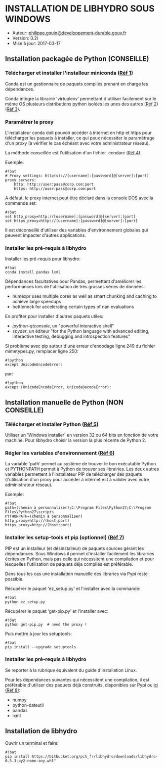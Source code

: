 INSTALLATION DE LIBHYDRO SOUS WINDOWS
===============================================================================

* Auteur: philippe.gouin@developpement-durable.gouv.fr
* Version: 0.2i
* Mise à jour: 2017-03-17

Installation packagée de Python (CONSEILLE)
-------------------------------------------------------------------------------
### Télécharger et installer l'installeur miniconda ([Réf 1][1]) ###

Conda est un gestionnaire de paquets compilés prenant en charge les dépendances.

Conda intègre la librairie 'virtualenv' permettant d'utiliser facilement
sur le même OS plusieurs distributions python isolées les unes des autres
([Réf 2][2]) ([Réf 3][3]).

### Paramétrer le proxy ####
L'installateur conda doit pouvoir accéder à internet en http et https pour
télécharger les paquets à installer, ce qui peux nécessiter le paramétrage
d'un proxy (à vérifier le cas échéant avec votre administrateur réseau).

La méthode conseillée est l'utilisation d'un fichier .condarc ([Réf 4][4]).

Exemple:
```
#!bat
# Proxy settings: http(s)://[username]:[password]@[server]:[port]
proxy_servers:
    http: http://user:pass@corp.com:port
    https: http://user:pass@corp.com:port
```

A défaut, le proxy internet peut être déclaré dans la console DOS avec la
commande set:
```
#!bat
set http_proxy=http://[username]:[password]@[server]:[port]
set https_proxy=http://[username]:[password]@[server]:[port]
```

Il est déconseillé d'utiliser des variables d'environnement globales qui
peuvent impacter d'autres applications.

### Installer les pré-requis à libhydro ###
Installer les pré-requis pour libhydro:
```
#!bat
conda install pandas lxml
```

Dépendances facultatives pour Pandas, permettant d'améliorer les performances
lors de l'utilisation de très grosses séries de données:

  * numexpr uses multiple cores as well as smart chunking and caching to
    achieve large speedups
  * bottleneck for accelerating certain types of nan evaluations

En profiter pour installer d'autres paquets utiles:

  * _ipython-qtconsole_, un "powerful interactive shell"
  * _spyder_, un éditeur "for the Python language with advanced editing,
    interactive testing, debugging and introspection features"

Si problème avec pip autour d'une erreur d'encodage ligne 249 du fichier
mimetypes.py, remplacer ligne 250:
```
#!python
except UnicodeEncodeError:
```

par:
```
#!python
except (UnicodeEncodeError, UnicodeDecodeError):
```

Installation manuelle de Python (NON CONSEILLE)
-------------------------------------------------------------------------------
### Télécharger et installer Python ([Réf 5][5]) ###

Utiliser un 'Windows installer' en version 32 ou 64 bits en fonction de votre
machine. Pour libhydro choisir la version la plus récente de Python 2.

### Régler les variables d'environnement ([Réf 6][6]) ###

La variable 'path' permet au système de trouver le bon exécutable Python et
PYTHONPATH permet à Python de trouver ses librairies.
Les deux autres variables permettent à l'installateur PIP de télécharger des
paquets (l'utilisation d'un proxy pour accéder à internet est à valider
avec votre administrateur réseau).

Exemple:
```
#!bat
path=(chemin à personnaliser);C:\Program Files\Python27;C:\Program Files\Python27\scripts
PYTHONPATH=(chemin à personnaliser)
http_proxy=http://(host:port)
https_proxy=http://(host:port)
```

### Installer les setup-tools et pip (optionnel) ([Réf 7][7]) ###

PIP est un installeur (et désinstalleur) de paquets sources gérant les
dépendances. Sous Windows il permet d'installer facilement les librairies
écrites en Python, mais pas celle qui nécessitent une compilation et pour
lesquelles l'utilisation de paquets déja compilés est préférable.

Dans tous les cas une installation manuelle des libraries via Pypi reste
possible.

Récupérer le paquet 'ez_setup.py' et l'installer avec la commande:
```
#!bat
python ez_setup.py
```

Récupérer le paquet 'get-pip.py' et l'installer avec:
```
#!bat
python get-pip.py  # need the proxy !
```

Puis mettre à jour les setuptools:
```
#!bat
pip install --upgrade setuptools
```

### Installer les pré-requis à libhydro ###
Se reporter à la rubrique équivalent du guide d'installation Linux.

Pour les dépendances suivantes qui nécessitent une compilation, il est
préférable d'utiliser des paquets déjà construits, disponibles sur Pypi ou
[ici (Réf 8)][8]:

  * numpy
  * python-dateutil
  * pandas
  * lxml

Installation de libhydro
-------------------------------------------------------------------------------
Ouvrir un terminal et faire:
```
#!bat
pip install https://bitbucket.org/pch_fr/libhydro/downloads/libhydro-0.5.3-py2-none-any.whl"
```

[1]: http://conda.pydata.org/miniconda.html "Miniconda"
[2]: http://sametmax.com/les-environnement-virtuels-python-virtualenv-et-virtualenvwrapper/ "Virtualenv"
[3]: http://conda.pydata.org/docs/commands/create.html "Conda create"
[4]: http://conda.pydata.org/docs/config.html "Conda config"
[5]: https://www.python.org/downloads "Python downloads"
[6]: http://docs.python.org/2/using/windows.html "Python config windows"
[7]: http://www.pip-installer.org/en/latest/installing.html "Pip installer"
[8]: http://www.lfd.uci.edu/~gohlke/pythonlibs/ "Paquets python compilés pour Windows"
